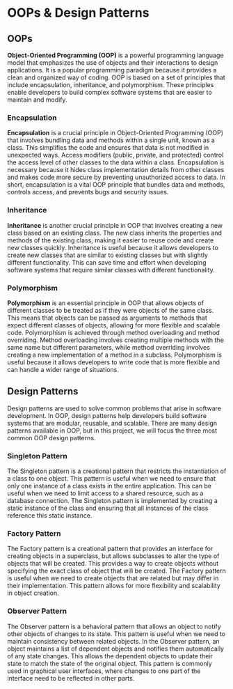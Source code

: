 # OOPs & Design Patterns

## OOPs

**Object-Oriented Programming (OOP)** is a powerful programming language model that emphasizes the use of objects and their interactions to design applications. It is a popular programming paradigm because it provides a clean and organized way of coding. OOP is based on a set of principles that include encapsulation, inheritance, and polymorphism. These principles enable developers to build complex software systems that are easier to maintain and modify.

### Encapsulation

**Encapsulation** is a crucial principle in Object-Oriented Programming (OOP) that involves bundling data and methods within a single unit, known as a class. This simplifies the code and ensures that data is not modified in unexpected ways. Access modifiers (public, private, and protected) control the access level of other classes to the data within a class. Encapsulation is necessary because it hides class implementation details from other classes and makes code more secure by preventing unauthorized access to data. In short, encapsulation is a vital OOP principle that bundles data and methods, controls access, and prevents bugs and security issues.

### Inheritance

**Inheritance** is another crucial principle in OOP that involves creating a new class based on an existing class. The new class inherits the properties and methods of the existing class, making it easier to reuse code and create new classes quickly. Inheritance is useful because it allows developers to create new classes that are similar to existing classes but with slightly different functionality. This can save time and effort when developing software systems that require similar classes with different functionality.

### Polymorphism

**Polymorphism** is an essential principle in OOP that allows objects of different classes to be treated as if they were objects of the same class. This means that objects can be passed as arguments to methods that expect different classes of objects, allowing for more flexible and scalable code. Polymorphism is achieved through method overloading and method overriding. Method overloading involves creating multiple methods with the same name but different parameters, while method overriding involves creating a new implementation of a method in a subclass. Polymorphism is useful because it allows developers to write code that is more flexible and can handle a wider range of situations.

## Design Patterns

Design patterns are used to solve common problems that arise in software development. In OOP, design patterns help developers build software systems that are modular, reusable, and scalable. There are many design patterns available in OOP, but in this project, we will focus the three most common OOP design patterns.

### Singleton Pattern

The Singleton pattern is a creational pattern that restricts the instantiation of a class to one object. This pattern is useful when we need to ensure that only one instance of a class exists in the entire application. This can be useful when we need to limit access to a shared resource, such as a database connection. The Singleton pattern is implemented by creating a static instance of the class and ensuring that all instances of the class reference this static instance.

### Factory Pattern

The Factory pattern is a creational pattern that provides an interface for creating objects in a superclass, but allows subclasses to alter the type of objects that will be created. This provides a way to create objects without specifying the exact class of object that will be created. The Factory pattern is useful when we need to create objects that are related but may differ in their implementation. This pattern allows for more flexibility and scalability in object creation.

### Observer Pattern

The Observer pattern is a behavioral pattern that allows an object to notify other objects of changes to its state. This pattern is useful when we need to maintain consistency between related objects. In the Observer pattern, an object maintains a list of dependent objects and notifies them automatically of any state changes. This allows the dependent objects to update their state to match the state of the original object. This pattern is commonly used in graphical user interfaces, where changes to one part of the interface need to be reflected in other parts.
